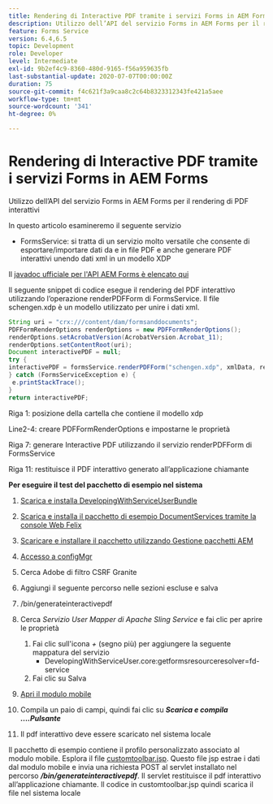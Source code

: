 ```yaml
---
title: Rendering di Interactive PDF tramite i servizi Forms in AEM Forms
description: Utilizzo dell’API del servizio Forms in AEM Forms per il rendering di PDF interattivi
feature: Forms Service
version: 6.4,6.5
topic: Development
role: Developer
level: Intermediate
exl-id: 9b2ef4c9-8360-480d-9165-f56a959635fb
last-substantial-update: 2020-07-07T00:00:00Z
duration: 75
source-git-commit: f4c621f3a9caa8c2c64b8323312343fe421a5aee
workflow-type: tm+mt
source-wordcount: '341'
ht-degree: 0%

---
```


# Rendering di Interactive PDF tramite i servizi Forms in AEM Forms

Utilizzo dell’API del servizio Forms in AEM Forms per il rendering di PDF interattivi

In questo articolo esamineremo il seguente servizio

* FormsService: si tratta di un servizio molto versatile che consente di esportare/importare dati da e in file PDF e anche generare PDF interattivi unendo dati xml in un modello XDP

Il [javadoc ufficiale per l&#39;API AEM Forms è elencato qui](https://helpx.adobe.com/aem-forms/6/javadocs/com/adobe/fd/output/api/package-summary.html)

Il seguente snippet di codice esegue il rendering del PDF interattivo utilizzando l’operazione renderPDFForm di FormsService. Il file schengen.xdp è un modello utilizzato per unire i dati xml.

```java
String uri = "crx:///content/dam/formsanddocuments";
PDFFormRenderOptions renderOptions = new PDFFormRenderOptions();
renderOptions.setAcrobatVersion(AcrobatVersion.Acrobat_11);
renderOptions.setContentRoot(uri);
Document interactivePDF = null;
try {
interactivePDF = formsService.renderPDFForm("schengen.xdp", xmlData, renderOptions);
} catch (FormsServiceException e) {
 e.printStackTrace();
}
return interactivePDF;
```

Riga 1: posizione della cartella che contiene il modello xdp

Line2-4: creare PDFFormRenderOptions e impostarne le proprietà

Riga 7: generare Interactive PDF utilizzando il servizio renderPDFForm di FormsService

Riga 11: restituisce il PDF interattivo generato all’applicazione chiamante

**Per eseguire il test del pacchetto di esempio nel sistema**
1. [Scarica e installa DevelopingWithServiceUserBundle](/help/forms/assets/common-osgi-bundles/DevelopingWithServiceUser.jar)
1. [Scarica e installa il pacchetto di esempio DocumentServices tramite la console Web Felix](/help/forms/assets/common-osgi-bundles/AEMFormsDocumentServices.core-1.0-SNAPSHOT.jar)
1. [Scaricare e installare il pacchetto utilizzando Gestione pacchetti AEM](assets/downloadinteractivepdffrommobileform.zip)

1. [Accesso a configMgr](http://localhost:4502/system/console/configMgr)
1. Cerca Adobe di filtro CSRF Granite
1. Aggiungi il seguente percorso nelle sezioni escluse e salva
1. /bin/generateinteractivepdf
1. Cerca _Servizio User Mapper di Apache Sling Service_ e fai clic per aprire le proprietà
   1. Fai clic sull&#39;icona *+* (segno più) per aggiungere la seguente mappatura del servizio
      * DevelopingWithServiceUser.core:getformsresourceresolver=fd-service
   1. Fai clic su Salva
1. [Apri il modulo mobile](http://localhost:4502/content/dam/formsanddocuments/schengen.xdp/jcr:content)
1. Compila un paio di campi, quindi fai clic su ***Scarica e compila ....Pulsante***
1. Il pdf interattivo deve essere scaricato nel sistema locale


Il pacchetto di esempio contiene il profilo personalizzato associato al modulo mobile. Esplora il file [customtoolbar.jsp](http://localhost:4502/apps/AEMFormsDemoListings/customprofiles/addImageToMobileForm/demo/customtoolbar.jsp). Questo file jsp estrae i dati dal modulo mobile e invia una richiesta POST al servlet installato nel percorso ***/bin/generateinteractivepdf***. Il servlet restituisce il pdf interattivo all’applicazione chiamante. Il codice in customtoolbar.jsp quindi scarica il file nel sistema locale
